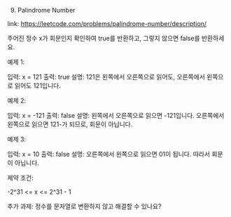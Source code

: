 9. Palindrome Number

link: https://leetcode.com/problems/palindrome-number/description/

주어진 정수 x가 회문인지 확인하여 true를 반환하고, 그렇지 않으면 false를 반환하세요.

예제 1:

입력: x = 121
출력: true
설명: 121은 왼쪽에서 오른쪽으로 읽어도, 오른쪽에서 왼쪽으로 읽어도 121입니다.

예제 2:

입력: x = -121
출력: false
설명: 왼쪽에서 오른쪽으로 읽으면 -121입니다. 오른쪽에서 왼쪽으로 읽으면 121-가 되므로, 회문이 아닙니다.

예제 3:

입력: x = 10
출력: false
설명: 오른쪽에서 왼쪽으로 읽으면 01이 됩니다. 따라서 회문이 아닙니다.

제약 조건:

-2^31 <= x <= 2^31 - 1

추가 과제: 정수를 문자열로 변환하지 않고 해결할 수 있나요?
